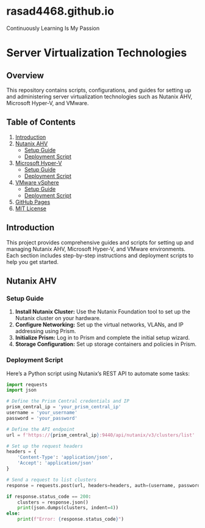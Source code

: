 # rasad4468.github.io
Continuously Learning Is My Passion
# Server Virtualization Technologies

## Overview

This repository contains scripts, configurations, and guides for setting up and administering server virtualization technologies such as Nutanix AHV, Microsoft Hyper-V, and VMware. 

## Table of Contents

1. [Introduction](#introduction)
2. [Nutanix AHV](#nutanix-ahv)
   - [Setup Guide](#setup-guide)
   - [Deployment Script](#deployment-script)
3. [Microsoft Hyper-V](#microsoft-hyper-v)
   - [Setup Guide](#setup-guide)
   - [Deployment Script](#deployment-script)
4. [VMware vSphere](#vmware-vsphere)
   - [Setup Guide](#setup-guide)
   - [Deployment Script](#deployment-script)
5. [GitHub Pages](#github-pages)
6. [MIT License](#mit-license)

## Introduction

This project provides comprehensive guides and scripts for setting up and managing Nutanix AHV, Microsoft Hyper-V, and VMware environments. Each section includes step-by-step instructions and deployment scripts to help you get started.

## Nutanix AHV

### Setup Guide

1. **Install Nutanix Cluster:** Use the Nutanix Foundation tool to set up the Nutanix cluster on your hardware.
2. **Configure Networking:** Set up the virtual networks, VLANs, and IP addressing using Prism.
3. **Initialize Prism:** Log in to Prism and complete the initial setup wizard.
4. **Storage Configuration:** Set up storage containers and policies in Prism.

### Deployment Script

Here’s a Python script using Nutanix’s REST API to automate some tasks:

```python
import requests
import json

# Define the Prism Central credentials and IP
prism_central_ip = 'your_prism_central_ip'
username = 'your_username'
password = 'your_password'

# Define the API endpoint
url = f'https://{prism_central_ip}:9440/api/nutanix/v3/clusters/list'

# Set up the request headers
headers = {
    'Content-Type': 'application/json',
    'Accept': 'application/json'
}

# Send a request to list clusters
response = requests.post(url, headers=headers, auth=(username, password), verify=False)

if response.status_code == 200:
    clusters = response.json()
    print(json.dumps(clusters, indent=4))
else:
    print(f"Error: {response.status_code}")

